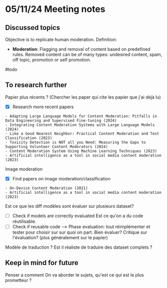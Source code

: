 # 05/11/24 Meeting notes

## Discussed topics
Objective is to replicate human moderation.
Definition: 
- **Moderation**: Flagging and removal of content based on predefined rules. Removed content can be of many types: undesired content, spam, off topic, promotion or self promotion.


#todo
##  To research further

Papier plus récents ? (Chercher les paper qui cite les papier que j'ai déjà lu)
- [x] Research more recent papers
```
- Adapting Large Language Models for Content Moderation: Pitfalls in Data Engineering and Supervised Fine-tuning (2024)
- Integrating Content Moderation Systems with Large Language Models (2024)
- Like a Good Nearest Neighbor: Practical Content Moderation and Text Classification (2023)
- Toxicity Detection is NOT all you Need: Measuring the Gaps to Supporting Volunteer Content Moderators (2024)
- Content Moderation System Using Machine Learning Techniques (2023)
- Artificial intelligence as a tool in social media content moderation (2023)
```

Image moderation
- [x] Find papers on image moderation/classification
```
- On-Device Content Moderation (2021)
- Artificial intelligence as a tool in social media content moderation (2023)
```

Est ce que les diff modèles sont évaluer sur plusieurs dataset?
- [ ] Check if models are correctly evaluated
Est ce qu'on a du code réutilisable. 
- [ ] Check if reusable code
--> Phase evaluation: tout réimplémenter et tester pour choisir sur sur quoi on part.
Bien évaluer? Critique sur l'évaluation? (plus généralement sur le papier)

Modèle de traduction ? Est il réaliste de traduire des dataset complets ?

## Keep in mind for future
Penser a comment On va aborder le sujets, qu'est ce qui est le plus prometteur ?
